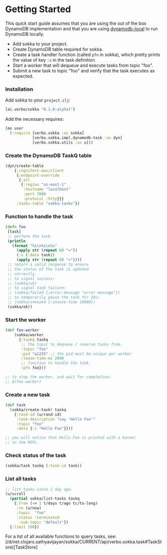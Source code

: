 # Getting Started

This quick start guide assumes that you are using the out of the box
DynamoDB implementation and that you are using [dynamodb-local](https://docs.aws.amazon.com/amazondynamodb/latest/developerguide/DynamoDBLocal.html) to run DynamoDB locally.


- Add sokka to your project.
- Create DynamoDB table required for sokka.
- Create a task handler function (called `pfn` in sokka), which pretty
  prints the value of key `:s` in the task definition.
- Start a worker that will dequeue and execute tasks from topic "foo".
- Submit a new task to topic "foo" and verify that the task executes
  as expected.

### Installation
Add sokka to your `project.clj`:

``` clojure
[ai.verbo/sokka "0.1.0-alpha1"]
```

Add the necessary requires:
``` clojure
(ns user
  (:require [verbo.sokka :as sokka]
            [verbo.sokka.impl.dynamodb-task :as dyn]
            [verbo.sokka.utils :as u]))
```


### Create the DynamoDB TaskQ table
``` clojure
(dyn/create-table
    {:cognitect-aws/client
     {:endpoint-override
      {:all
       {:region "us-east-1"
        :hostname "localhost"
        :port 7000
        :protocol :http}}}
     :tasks-table "sokka-tasks"})
```


### Function to handle the task
``` clojure
(defn foo
 [task]
 ;; perform the task
 (println
   (format "%s\n%s\n%s"
     (apply str (repeat 60 "="))
     (:s (:data task))
     (apply str (repeat 60 "="))))
 ;; return a valid response to ensure
 ;; the status of the task is updated
 ;; correctly.
 ;; to signal success:
 ;; (sokka/ok)
 ;; to signal task failure:
 ;; (sokka/failed {:error-message "error message"})
 ;; to temporarily pause the task for 10s:
 ;; (sokka/snoozed {:snooze-time 10000})
 (sokka/ok))
```

### Start the worker
``` clojure
(def foo-worker
    (sokka/worker
      {:taskq taskq
       ;; the topic to dequeue / reserve tasks from.
       :topic "foo"
       :pid "a1235" ;; the pid must be unique per worker
       :lease-time-ms 2000
       ;; function to handle the task.
       :pfn foo}))

;; to stop the worker, and wait for completion:
;; @(foo-worker)
```

### Create a new task
``` clojure
(def task
  (sokka/create-task! taskq
    {:task-id (u/rand-id)
     :task-description "say 'Hello Foo'"
     :topic "foo"
     :data {:s "Hello Foo"}}))

;; you will notice that Hello Foo is printed with a banner
;; in the REPL.
```

### Check status of the task

``` clojure
(sokka/task taskq (:task-id task))
```

### List all tasks
``` clojure
;; list tasks since 1 day ago.
(u/scroll
  (partial sokka/list-tasks taskq
    {:from (-> 1 t/days t/ago tc/to-long)
     :to (u/now)
     :topic  "foo"
     :status :terminated
      :sub-topic "default"})
  {:limit 100})
```

For a list of all available functions to query tasks, see:
(/d/net.clojars.sathyavijayan/sokka/CURRENT/api/verbo.sokka.task#TaskStore)[TaskStore]
